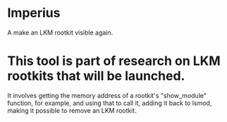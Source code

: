# Imperius
A make an LKM rootkit visible again.

# This tool is part of research on LKM rootkits that will be launched.

It involves getting the memory address of a rootkit's "show_module" function, for example, and using that to call it, adding it back to lsmod, making it possible to remove an LKM rootkit.
